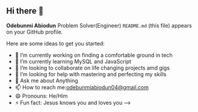 ## Hi there 👋


**Odebunmi Abiodun** Problem Solver(Engineer) `README.md` (this file) appears on your GitHub profile.

Here are some ideas to get you started:

- 🔭 I’m currently working on finding a comfortable ground in tech 
- 🌱 I’m currently learning MySQL and JavaScript 
- 👯 I’m looking to collaborate on life changing projects amd gigs 
- 🤔 I’m looking for help with mastering and perfecting my skills 
- 💬 Ask me about Anything 
- 📫 How to reach me:odebunmiabiodun04@gmail.com
- 😄 Pronouns: He/Him 
- ⚡ Fun fact: Jesus knows you and loves you 
-->
